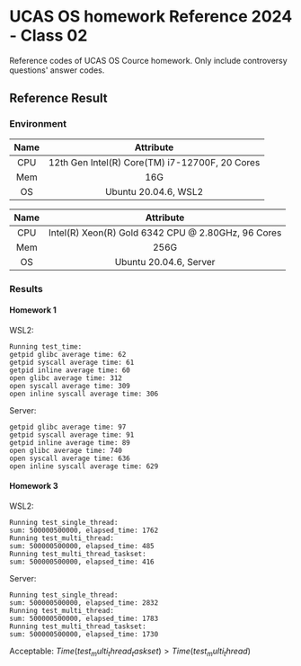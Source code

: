 # UCAS OS homework Reference 2024 - Class 02

Reference codes of UCAS OS Cource homework. Only include controversy questions' answer codes.

## Reference Result

### Environment

|Name|Attribute|
|:-:|:-:|
|CPU|12th Gen Intel(R) Core(TM) i7-12700F, 20 Cores|
|Mem|16G|
|OS|Ubuntu 20.04.6, WSL2|

|Name|Attribute|
|:-:|:-:|
|CPU|Intel(R) Xeon(R) Gold 6342 CPU @ 2.80GHz, 96 Cores|
|Mem|256G|
|OS|Ubuntu 20.04.6, Server|

### Results

#### Homework 1

WSL2:

```
Running test_time:
getpid glibc average time: 62
getpid syscall average time: 61
getpid inline average time: 60
open glibc average time: 312
open syscall average time: 309
open inline syscall average time: 306
```

Server:

```
getpid glibc average time: 97
getpid syscall average time: 91
getpid inline average time: 89
open glibc average time: 740
open syscall average time: 636
open inline syscall average time: 629
```

#### Homework 3

WSL2:

```
Running test_single_thread:
sum: 500000500000, elapsed_time: 1762
Running test_multi_thread:
sum: 500000500000, elapsed_time: 485
Running test_multi_thread_taskset:
sum: 500000500000, elapsed_time: 416
```

Server:

```
Running test_single_thread:
sum: 500000500000, elapsed_time: 2832
Running test_multi_thread:
sum: 500000500000, elapsed_time: 1783
Running test_multi_thread_taskset:
sum: 500000500000, elapsed_time: 1730
```

Acceptable: $Time(test_multi_thread_taskset) > Time(test_multi_thread)$